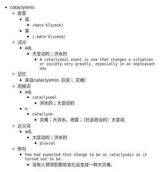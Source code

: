 - cataclysmic
  - 发音
    - 英
      - `/kætə'klɪzmɪk/`
    - 美
      - `/,kætə'klɪzmɪk/`
  - 词义
    - adj.
      - 大变动的；洪水的
        - `A cataclysmic event is one that changes a situation or society very greatly, especially in an unpleasant way`
  - 记忆
    - 来自cataclysm(n. 巨变； 灾难)
  - 同根词
    - adj.
      - `cataclysmal`
        - 洪水的；大变动的
    - n.
      - `cataclysm`
        - 灾难；大洪水，地震；（社会政治的）大变动
  - 近义词
    - adj.
      - 大变动的；洪水的
        - `pluvial`
  - 例句
    - `Few had expected that change to be as cataclysmic as it turned out to be.`
      - 没有人预测到那些变化会变成一种大灾难。

